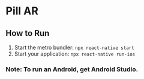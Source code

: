 # Pill AR

## How to Run 
1. Start the metro bundler: `npx react-native start`
2. Start your application: `npx react-native run-ios`

### Note: To run an Android, get Android Studio.
